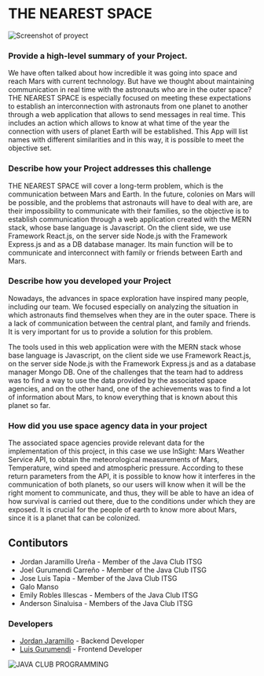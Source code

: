 # THE NEAREST SPACE

![Screenshot of proyect](https://repository-images.githubusercontent.com/300455343/60429b80-068f-11eb-962d-93fcb1d08da1)

### Provide a high-level summary of your Project.

We have often talked about how incredible it was going into space and reach Mars with current technology.
But have we thought about maintaining communication in real time with the astronauts who are in the outer space?
THE NEAREST SPACE is especially focused on meeting these expectations to establish an interconnection with astronauts from one planet to another through a web application that allows to send messages in real time.
This includes an action which allows to know at what time of the year the connection with users of planet Earth will be established. This App will list names with different similarities and in this way, it is possible to meet the objective set.

### Describe how your Project addresses this challenge

THE NEAREST SPACE will cover a long-term problem, which is the communication between Mars and Earth. In the future, colonies on Mars will be possible, and the problems that astronauts will have to deal with are, are their impossibility to communicate with their families, so the objective is to establish communication through a web application created with the MERN stack, whose base language is Javascript. On the client side, we use Framework React.js, on the server side Node.js with the Framework Express.js and as a DB database manager.
Its main function will be to communicate and interconnect with family or friends between Earth and Mars.

### Describe how you developed your Project

Nowadays, the advances in space exploration have inspired many people, including our team. We focused especially on analyzing the situation in which astronauts find themselves when they are in the outer space. There is a lack of communication between the central plant, and family and friends. It is very important for us to provide a solution for this problem.

The tools used in this web application were with the MERN stack whose base language is Javascript, on the client side we use Framework React.js, on the server side Node.js with the Framework Express.js and as a database manager Mongo DB.
One of the challenges that the team had to address was to find a way to use the data provided by the associated space agencies, and on the other hand, one of the achievements was to find a lot of information about Mars, to know everything that is known about this planet so far.

### How did you use space agency data in your project

The associated space agencies provide relevant data for the implementation of this project, in this case we use InSight: Mars Weather Service API, to obtain the meteorological measurements of Mars, Temperature, wind speed and atmospheric pressure. According to these return parameters from the API, it is possible to know how it interferes in the communication of both planets, so our users will know when it will be the right moment to communicate, and thus, they will be able to have an idea of ​​how survival is carried out there, due to the conditions under which they are exposed. It is crucial for the people of earth to know more about Mars, since it is a planet that can be colonized.

## Contibutors

- Jordan Jaramillo Ureña - Member of the Java Club ITSG
- Joel Gurumendi Carreño - Member of the Java Club ITSG
- Jose Luis Tapia - Member of the Java Club ITSG
- Galo Manso
- Emily Robles Illescas - Members of the Java Club ITSG
- Anderson Sinaluisa - Members of the Java Club ITSG

### Developers

- [Jordan Jaramillo](https://www.github.com/jordanrjcode) - Backend Developer
- [Luis Gurumendi](https://www.github.com/jgurus) - Frontend Developer

![JAVA CLUB PROGRAMMING](https://repository-images.githubusercontent.com/300455343/c03a4180-0691-11eb-8f16-581a26474bf5)
